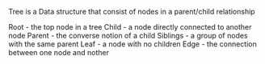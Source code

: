 Tree is a Data structure that consist of nodes in a parent/child relationship


Root - the top node in a tree
Child - a node directly connected to another node
Parent - the converse notion of a child
Siblings  - a group of nodes with the same parent
Leaf - a node with no children
Edge - the connection between one node and nother